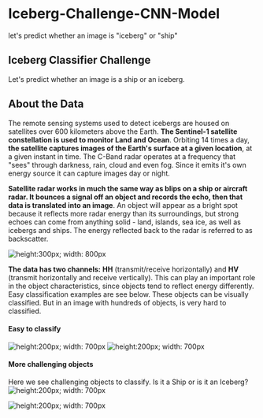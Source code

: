 # Iceberg-Challenge-CNN-Model
let's predict whether an image is "iceberg" or "ship"

## Iceberg Classifier Challenge
Let's predict whether an image is a ship or an iceberg.

## About the Data
The remote sensing systems used to detect icebergs are housed on satellites over 600 kilometers above the Earth. <b>The Sentinel-1 satellite constellation is used to monitor Land and Ocean</b>. Orbiting 14 times a day, <b>the satellite captures images of the Earth's surface at a given location</b>, at a given instant in time. The C-Band radar operates at a frequency that "sees" through darkness, rain, cloud and even fog. Since it emits it's own energy source it can capture images day or night.

<b>Satellite radar works in much the same way as blips on a ship or aircraft radar. It bounces a signal off an object and records the echo, then that data is translated into an image</b>. An object will appear as a bright spot because it reflects more radar energy than its surroundings, but strong echoes can come from anything solid - land, islands, sea ice, as well as icebergs and ships. The energy reflected back to the radar is referred to as backscatter.

<img alt="height:300px; width: 800px" src="https://storage.googleapis.com/kaggle-media/competitions/statoil/NM5Eg0Q.png" />

<b>The data has two channels:</b> <b>HH</b> (transmit/receive horizontally) and <b>HV</b> (transmit horizontally and receive vertically). This can play an important role in the object characteristics, since objects tend to reflect energy differently. Easy classification examples are see below. These objects can be visually classified. But in an image with hundreds of objects, is very hard to classified. 

#### Easy to classify
<img alt="height:200px; width: 700px" src="https://storage.googleapis.com/kaggle-media/competitions/statoil/8ZkRcp4.png" />

<img alt="height:200px; width: 700px" src="https://storage.googleapis.com/kaggle-media/competitions/statoil/M8OP2F2.png" />

#### More challenging objects
Here we see challenging objects to classify.  Is it a Ship or is it an Iceberg? 
<img alt="height:200px; width: 700px" src="https://storage.googleapis.com/kaggle-media/competitions/statoil/AR4NDrK.png" />

<img alt="height:200px; width: 700px" src="https://storage.googleapis.com/kaggle-media/competitions/statoil/nXK6Vdl.png" />
